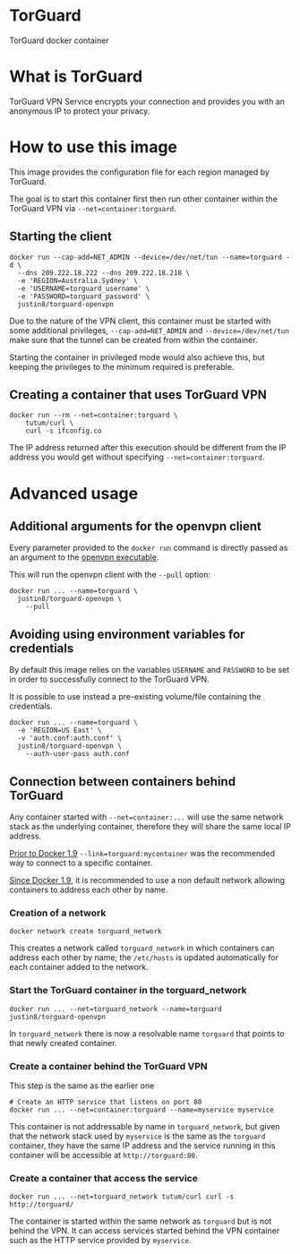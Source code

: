 # TorGuard
TorGuard docker container

# What is TorGuard
TorGuard VPN Service encrypts your connection and provides you with an anonymous IP to protect your privacy.

# How to use this image
This image provides the configuration file for each region managed by TorGuard.

The goal is to start this container first then run other container within the TorGuard VPN via `--net=container:torguard`.


## Starting the client
```Shell
docker run --cap-add=NET_ADMIN --device=/dev/net/tun --name=torguard -d \
  --dns 209.222.18.222 --dns 209.222.18.218 \
  -e 'REGION=Australia.Sydney' \
  -e 'USERNAME=torguard_username' \
  -e 'PASSWORD=torguard_password' \
  justin8/torguard-openvpn
```

Due to the nature of the VPN client, this container must be started with some additional privileges, `--cap-add=NET_ADMIN` and `--device=/dev/net/tun` make sure that the tunnel can be created from within the container.

Starting the container in privileged mode would also achieve this, but keeping the privileges to the minimum required is preferable.

## Creating a container that uses TorGuard VPN
```Shell
docker run --rm --net=container:torguard \
    tutum/curl \
    curl -s ifconfig.co
```

The IP address returned after this execution should be different from the IP address you would get without specifying `--net=container:torguard`.

# Advanced usage

## Additional arguments for the openvpn client
Every parameter provided to the `docker run` command is directly passed as an argument to the [openvpn executable](https://openvpn.net/man.html).

This will run the openvpn client with the `--pull` option:
```Shell
docker run ... --name=torguard \
  justin8/torguard-openvpn \
    --pull
```

## Avoiding using environment variables for credentials
By default this image relies on the variables `USERNAME` and `PASSWORD` to be set in order to successfully connect to the TorGuard VPN.

It is possible to use instead a pre-existing volume/file containing the credentials.
```Shell
docker run ... --name=torguard \
  -e 'REGION=US East' \
  -v 'auth.conf:auth.conf' \
  justin8/torguard-openvpn \
    --auth-user-pass auth.conf
```

## Connection between containers behind TorGuard
Any container started with `--net=container:...` will use the same network stack as the underlying container, therefore they will share the same local IP address.

[Prior to Docker 1.9](https://docs.docker.com/engine/userguide/networking/default_network/dockerlinks/) `--link=torguard:mycontainer` was the recommended way to connect to a specific container.

[Since Docker 1.9](https://docs.docker.com/engine/userguide/networking/dockernetworks/), it is recommended to use a non default network allowing containers to address each other by name.

### Creation of a network
```Shell
docker network create torguard_network
```

This creates a network called `torguard_network` in which containers can address each other by name; the `/etc/hosts` is updated automatically for each container added to the network.

### Start the TorGuard container in the torguard_network
```Shell
docker run ... --net=torguard_network --name=torguard justin8/torguard-openvpn
```

In `torguard_network` there is now a resolvable name `torguard` that points to that newly created container.

### Create a container behind the TorGuard VPN
This step is the same as the earlier one
```Shell
# Create an HTTP service that listens on port 80
docker run ... --net=container:torguard --name=myservice myservice
```

This container is not addressable by name in `torguard_network`, but given that the network stack used by `myservice` is the same as the `torguard` container, they have the same IP address and the service running in this container will be accessible at `http://torguard:80`.

### Create a container that access the service
```Shell
docker run ... --net=torguard_network tutum/curl curl -s http://torguard/
```

The container is started within the same network as `torguard` but is not behind the VPN.
It can access services started behind the VPN container such as the HTTP service provided by `myservice`.
